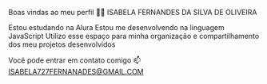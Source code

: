 Boas vindas ao meu perfil 💙💙
ISABELA FERNANDES DA SILVA DE OLIVEIRA

Estou estudando na Alura
Estou me desenvolvendo na linguagem JavaScript
Utilizo esse espaço para minha organização e compartilhamento dos meu projetos desenvolvidos

Você pode entrar em contato comigo 📫
ISABELA727FERNANADES@GMAIL.COM
